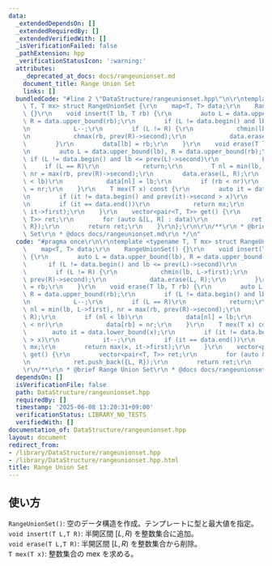 ```yaml
---
data:
  _extendedDependsOn: []
  _extendedRequiredBy: []
  _extendedVerifiedWith: []
  _isVerificationFailed: false
  _pathExtension: hpp
  _verificationStatusIcon: ':warning:'
  attributes:
    _deprecated_at_docs: docs/rangeunionset.md
    document_title: Range Union Set
    links: []
  bundledCode: "#line 2 \"DataStructure/rangeunionset.hpp\"\n\r\ntemplate <typename\
    \ T, T mx> struct RangeUnionSet {\r\n    map<T, T> data;\r\n    RangeUnionSet()\
    \ {}\r\n    void insert(T lb, T rb) {\r\n        auto L = data.upper_bound(lb),\
    \ R = data.upper_bound(rb);\r\n        if (L != data.begin() and lb <= prev(L)->second)\r\
    \n            L--;\r\n        if (L != R) {\r\n            chmin(lb, L->first);\r\
    \n            chmax(rb, prev(R)->second);\r\n            data.erase(L, R);\r\n\
    \        }\r\n        data[lb] = rb;\r\n    }\r\n    void erase(T lb, T rb) {\r\
    \n        auto L = data.upper_bound(lb), R = data.upper_bound(rb);\r\n       \
    \ if (L != data.begin() and lb <= prev(L)->second)\r\n            L--;\r\n   \
    \     if (L == R)\r\n            return;\r\n        T nl = min(lb, L->first),\
    \ nr = max(rb, prev(R)->second);\r\n        data.erase(L, R);\r\n        if (nl\
    \ < lb)\r\n            data[nl] = lb;\r\n        if (rb < nr)\r\n            data[rb]\
    \ = nr;\r\n    }\r\n    T mex(T x) const {\r\n        auto it = data.lower_bound(x);\r\
    \n        if (it != data.begin() and prev(it)->second > x)\r\n            it--;\r\
    \n        if (it == data.end())\r\n            return mx;\r\n        return max(x,\
    \ it->first);\r\n    }\r\n    vector<pair<T, T>> get() {\r\n        vector<pair<T,\
    \ T>> ret;\r\n        for (auto &[L, R] : data)\r\n            ret.push_back({L,\
    \ R});\r\n        return ret;\r\n    }\r\n};\r\n\r\n/**\r\n * @brief Range Union\
    \ Set\r\n * @docs docs/rangeunionset.md\r\n */\n"
  code: "#pragma once\r\n\r\ntemplate <typename T, T mx> struct RangeUnionSet {\r\n\
    \    map<T, T> data;\r\n    RangeUnionSet() {}\r\n    void insert(T lb, T rb)\
    \ {\r\n        auto L = data.upper_bound(lb), R = data.upper_bound(rb);\r\n  \
    \      if (L != data.begin() and lb <= prev(L)->second)\r\n            L--;\r\n\
    \        if (L != R) {\r\n            chmin(lb, L->first);\r\n            chmax(rb,\
    \ prev(R)->second);\r\n            data.erase(L, R);\r\n        }\r\n        data[lb]\
    \ = rb;\r\n    }\r\n    void erase(T lb, T rb) {\r\n        auto L = data.upper_bound(lb),\
    \ R = data.upper_bound(rb);\r\n        if (L != data.begin() and lb <= prev(L)->second)\r\
    \n            L--;\r\n        if (L == R)\r\n            return;\r\n        T\
    \ nl = min(lb, L->first), nr = max(rb, prev(R)->second);\r\n        data.erase(L,\
    \ R);\r\n        if (nl < lb)\r\n            data[nl] = lb;\r\n        if (rb\
    \ < nr)\r\n            data[rb] = nr;\r\n    }\r\n    T mex(T x) const {\r\n \
    \       auto it = data.lower_bound(x);\r\n        if (it != data.begin() and prev(it)->second\
    \ > x)\r\n            it--;\r\n        if (it == data.end())\r\n            return\
    \ mx;\r\n        return max(x, it->first);\r\n    }\r\n    vector<pair<T, T>>\
    \ get() {\r\n        vector<pair<T, T>> ret;\r\n        for (auto &[L, R] : data)\r\
    \n            ret.push_back({L, R});\r\n        return ret;\r\n    }\r\n};\r\n\
    \r\n/**\r\n * @brief Range Union Set\r\n * @docs docs/rangeunionset.md\r\n */"
  dependsOn: []
  isVerificationFile: false
  path: DataStructure/rangeunionset.hpp
  requiredBy: []
  timestamp: '2025-06-08 13:20:31+09:00'
  verificationStatus: LIBRARY_NO_TESTS
  verifiedWith: []
documentation_of: DataStructure/rangeunionset.hpp
layout: document
redirect_from:
- /library/DataStructure/rangeunionset.hpp
- /library/DataStructure/rangeunionset.hpp.html
title: Range Union Set
---
```

## 使い方

`RangeUnionSet()`: 空のデータ構造を作成。テンプレートに型と最大値を指定。  
`void insert(T L,T R)`: 半開区間 $[L,R)$ を整数集合に追加。  
`void erase(T L,T R)`: 半開区間 $[L,R)$ を整数集合から削除。  
`T mex(T x)`: 整数集合の mex を求める。